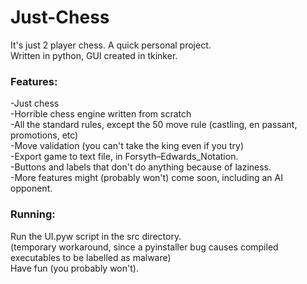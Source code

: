 # Just-Chess
It's just 2 player chess. A quick personal project.<br/>
Written in python, GUI created in tkinker.<br/>
### Features:
-Just chess<br/>
-Horrible chess engine written from scratch<br/>
-All the standard rules, except the 50 move rule (castling, en passant, promotions, etc)<br/>
-Move validation (you can't take the king even if you try)<br/>
-Export game to text file, in Forsyth–Edwards_Notation.<br/>
-Buttons and labels that don't do anything because of laziness.<br/>
-More features might (probably won't) come soon, including an AI opponent.<br/>
### Running:
Run the UI.pyw script in the src directory.<br/>
(temporary workaround, since a pyinstaller bug causes compiled executables to be labelled as malware)<br/>
Have fun (you probably won't).<br/>
